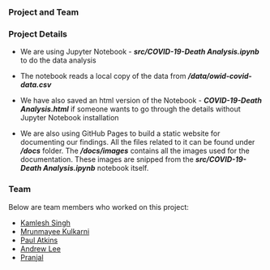 ### Project and Team


### Project Details
* We are using Jupyter Notebook - ***src/COVID-19-Death Analysis.ipynb*** to do the data analysis

* The notebook reads a local copy of the data from ***/data/owid-covid-data.csv***

* We have also saved an html version of the Notebook - ***COVID-19-Death Analysis.html*** if someone wants to go through the details without Jupyter Notebook installation

* We are also using GitHub Pages to build a static website for documenting our findings. All the files related to it can be found under ***/docs*** folder. The ***/docs/images*** contains all the images used for the documentation. These images are snipped from the ***src/COVID-19-Death Analysis.ipynb*** notebook itself.


### Team
Below are team members who worked on this project:

 - [Kamlesh Singh](https://github.com/kamsingh11)
 - [Mrunmayee Kulkarni](https://github.com/MrinmayeeKulkarni)
 - [Paul Atkins](https://github.com/patkins2)
 - [Andrew Lee](https://github.com/alee115)
 - [Pranjal](https://github.com/pranjal7842)
